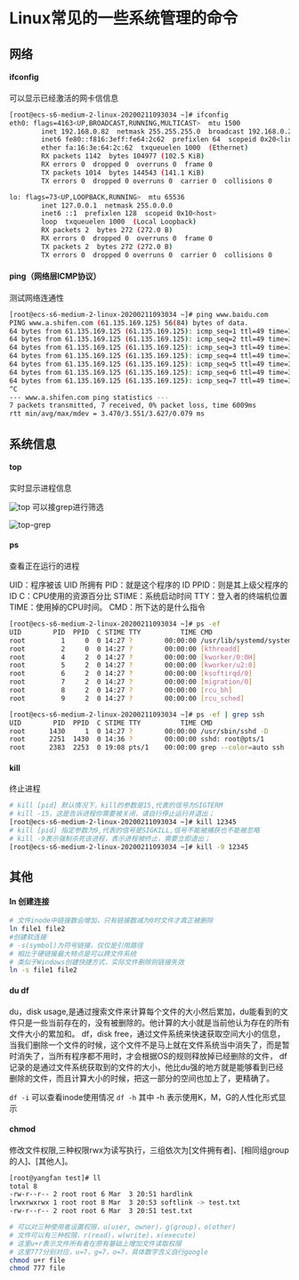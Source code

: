# Linux常见的一些系统管理的命令

## 网络
#### ifconfig 
可以显示已经激活的网卡信信息
```bash
[root@ecs-s6-medium-2-linux-20200211093034 ~]# ifconfig
eth0: flags=4163<UP,BROADCAST,RUNNING,MULTICAST>  mtu 1500
        inet 192.168.0.82  netmask 255.255.255.0  broadcast 192.168.0.255
        inet6 fe80::f816:3eff:fe64:2c62  prefixlen 64  scopeid 0x20<link>
        ether fa:16:3e:64:2c:62  txqueuelen 1000  (Ethernet)
        RX packets 1142  bytes 104977 (102.5 KiB)
        RX errors 0  dropped 0  overruns 0  frame 0
        TX packets 1014  bytes 144543 (141.1 KiB)
        TX errors 0  dropped 0 overruns 0  carrier 0  collisions 0

lo: flags=73<UP,LOOPBACK,RUNNING>  mtu 65536
        inet 127.0.0.1  netmask 255.0.0.0
        inet6 ::1  prefixlen 128  scopeid 0x10<host>
        loop  txqueuelen 1000  (Local Loopback)
        RX packets 2  bytes 272 (272.0 B)
        RX errors 0  dropped 0  overruns 0  frame 0
        TX packets 2  bytes 272 (272.0 B)
        TX errors 0  dropped 0 overruns 0  carrier 0  collisions 0

```

#### ping（网络层ICMP协议）
测试网络连通性
```bash
[root@ecs-s6-medium-2-linux-20200211093034 ~]# ping www.baidu.com
PING www.a.shifen.com (61.135.169.125) 56(84) bytes of data.
64 bytes from 61.135.169.125 (61.135.169.125): icmp_seq=1 ttl=49 time=3.60 ms
64 bytes from 61.135.169.125 (61.135.169.125): icmp_seq=2 ttl=49 time=3.54 ms
64 bytes from 61.135.169.125 (61.135.169.125): icmp_seq=3 ttl=49 time=3.54 ms
64 bytes from 61.135.169.125 (61.135.169.125): icmp_seq=4 ttl=49 time=3.53 ms
64 bytes from 61.135.169.125 (61.135.169.125): icmp_seq=5 ttl=49 time=3.54 ms
64 bytes from 61.135.169.125 (61.135.169.125): icmp_seq=6 ttl=49 time=3.62 ms
64 bytes from 61.135.169.125 (61.135.169.125): icmp_seq=7 ttl=49 time=3.47 ms
^C
--- www.a.shifen.com ping statistics ---
7 packets transmitted, 7 received, 0% packet loss, time 6009ms
rtt min/avg/max/mdev = 3.470/3.551/3.627/0.079 ms
```

## 系统信息

#### top

实时显示进程信息

![top](https://note.obs.cn-north-4.myhuaweicloud.com/top.jpg)
可以接grep进行筛选

![top-grep](https://note.obs.cn-north-4.myhuaweicloud.com/top.jpg)


#### ps

查看正在运行的进程

UID：程序被该 UID 所拥有
PID：就是这个程序的 ID 
PPID：则是其上级父程序的ID
C：CPU使用的资源百分比
STIME：系统启动时间
TTY：登入者的终端机位置
TIME：使用掉的CPU时间。
CMD：所下达的是什么指令

```bash
[root@ecs-s6-medium-2-linux-20200211093034 ~]# ps -ef
UID        PID  PPID  C STIME TTY          TIME CMD
root         1     0  0 14:27 ?        00:00:00 /usr/lib/systemd/systemd --switched-root --system --deserialize 22
root         2     0  0 14:27 ?        00:00:00 [kthreadd]
root         4     2  0 14:27 ?        00:00:00 [kworker/0:0H]
root         5     2  0 14:27 ?        00:00:00 [kworker/u2:0]
root         6     2  0 14:27 ?        00:00:00 [ksoftirqd/0]
root         7     2  0 14:27 ?        00:00:00 [migration/0]
root         8     2  0 14:27 ?        00:00:00 [rcu_bh]
root         9     2  0 14:27 ?        00:00:00 [rcu_sched]

[root@ecs-s6-medium-2-linux-20200211093034 ~]# ps -ef | grep ssh
UID        PID  PPID  C STIME TTY          TIME CMD
root      1430     1  0 14:27 ?        00:00:00 /usr/sbin/sshd -D
root      2251  1430  0 14:36 ?        00:00:00 sshd: root@pts/1
root      2383  2253  0 19:08 pts/1    00:00:00 grep --color=auto ssh

```
#### kill
终止进程
```bash
# kill [pid] 默认情况下，kill的参数是15,代表的信号为SIGTERM
# kill -15，这是告诉进程你需要被关闭，请自行停止运行并退出；
[root@ecs-s6-medium-2-linux-20200211093034 ~]# kill 12345
# kill [pid] 指定参数为9,代表的信号是SIGKILL,信号不能被捕获也不能被忽略
# kill -9表示强制杀死该进程，表示进程被终止，需要立即退出；
[root@ecs-s6-medium-2-linux-20200211093034 ~]# kill -9 12345
```

## 其他
#### ln 创建连接
```bash
# 文件inode中链接数会增加，只有链接数减为0时文件才真正被删除
ln file1 file2
#创建软连接
# -s(symbol)为符号链接，仅仅是引用路径
# 相比于硬链接最大特点是可以跨文件系统
# 类似于Windows创建快捷方式，实际文件删除则链接失效
ln -s file1 file2
```


#### du df
du，disk usage,是通过搜索文件来计算每个文件的大小然后累加，du能看到的文件只是一些当前存在的，没有被删除的。他计算的大小就是当前他认为存在的所有文件大小的累加和。
df，disk free，通过文件系统来快速获取空间大小的信息，当我们删除一个文件的时候，这个文件不是马上就在文件系统当中消失了，而是暂时消失了，当所有程序都不用时，才会根据OS的规则释放掉已经删除的文件， df记录的是通过文件系统获取到的文件的大小，他比du强的地方就是能够看到已经删除的文件，而且计算大小的时候，把这一部分的空间也加上了，更精确了。

`df -i` 可以查看inode使用情况
`df -h` 其中 -h 表示使用K，M，G的人性化形式显示


#### chmod
修改文件权限,三种权限rwx为读写执行，三组依次为[文件拥有者]、[相同组group的人]、[其他人]。

```bash
[root@yangfan test]# ll
total 8
-rw-r--r-- 2 root root 6 Mar  3 20:51 hardlink
lrwxrwxrwx 1 root root 8 Mar  3 20:53 softlink -> test.txt
-rw-r--r-- 2 root root 6 Mar  3 20:51 test.txt

# 可以对三种使用者设置权限，u(user, owner)，g(group)，o(other)
# 文件可以有三种权限，r(read)，w(write)，x(execute)
# 这里u+r表示文件所有者在原有基础上增加文件读取权限
# 这里777分别对应，u=7，g=7，o=7，具体数字含义自行google
chmod u+r file
chmod 777 file
```
 
